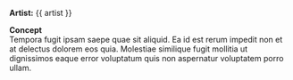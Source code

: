 **Artist:** {{ artist }}  
  
**Concept**  
Tempora fugit ipsam saepe quae sit aliquid. Ea id est rerum impedit non et at delectus dolorem eos quia. Molestiae similique fugit mollitia ut dignissimos eaque error voluptatum quis non aspernatur voluptatem porro ullam.